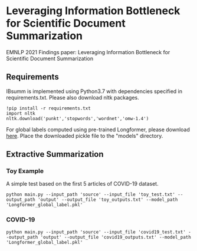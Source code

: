# Leveraging Information Bottleneck for Scientific Document Summarization
EMNLP 2021 Findings paper: Leveraging Information Bottleneck for Scientific Document Summarization


## Requirements 
IBsumm is implemented using Python3.7 with dependencies specified in requirements.txt. Please also download nltk packages. 
```
!pip install -r requirements.txt
import nltk
nltk.download('punkt','stopwords','wordnet','omw-1.4')
```

For global labels computed using pre-trained Longformer, please download [here](https://drive.google.com/file/d/1itVpchvwZN3-lY5YCPWO3YIOGSzxPF_c/view?usp=sharing). Place the downloaded pickle file to the "models" directory.


## Extractive Summarization 

### Toy Example
A simple test based on the first 5 articles of COVID-19 dataset.
```
python main.py --input_path 'source' --input_file 'toy_test.txt' --output_path 'output' --output_file 'toy_outputs.txt' --model_path 'Longformer_global_label.pkl'
```


### COVID-19 
```
python main.py --input_path 'source' --input_file 'covid19_test.txt' --output_path 'output' --output_file 'covid19_outputs.txt' --model_path 'Longformer_global_label.pkl'
```

